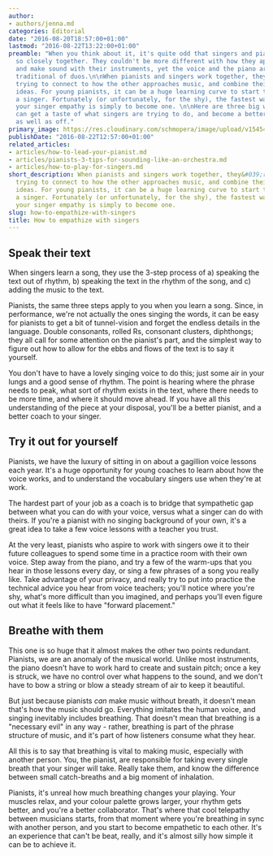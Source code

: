 ```yaml
---
author:
- authors/jenna.md
categories: Editorial
date: "2016-08-20T18:57:00+01:00"
lastmod: "2016-08-22T13:22:00+01:00"
preamble: "When you think about it, it's quite odd that singers and pianists work
  so closely together. They couldn't be more different with how they approach music
  and make sound with their instruments, yet the voice and the piano are the most
  traditional of duos.\n\nWhen pianists and singers work together, they're basically
  trying to connect to how the other approaches music, and combine their skills and
  ideas. For young pianists, it can be a huge learning curve to start to think like
  a singer. Fortunately (or unfortunately, for the shy), the fastest way to build
  your singer empathy is simply to become one. \n\nHere are three big ways that pianists
  can get a taste of what singers are trying to do, and become a better partner onstage
  as well as off."
primary_image: https://res.cloudinary.com/schmopera/image/upload/v1545409169/media/webhook-uploads/1471719698567/2016-08-21---Seagull.jpg.jpg
publishDate: "2016-08-22T12:57:00+01:00"
related_articles:
- articles/how-to-lead-your-pianist.md
- articles/pianists-3-tips-for-sounding-like-an-orchestra.md
- articles/how-to-play-for-singers.md
short_description: When pianists and singers work together, they&#039;re basically
  trying to connect to how the other approaches music, and combine their skills and
  ideas. For young pianists, it can be a huge learning curve to start to think like
  a singer. Fortunately (or unfortunately, for the shy), the fastest way to build
  your singer empathy is simply to become one.
slug: how-to-empathize-with-singers
title: How to empathize with singers
---
```


## Speak their text

When singers learn a song, they use the 3-step process of a) speaking the text out of rhythm, b) speaking the text in the rhythm of the song, and c) adding the music to the text.

Pianists, the same three steps apply to you when you learn a song. Since, in performance, we're not actually the ones singing the words, it can be easy for pianists to get a bit of tunnel-vision and forget the endless details in the language. Double consonants, rolled Rs, consonant clusters, diphthongs; they all call for some attention on the pianist's part, and the simplest way to figure out how to allow for the ebbs and flows of the text is to say it yourself.

You don't have to have a lovely singing voice to do this; just some air in your lungs and a good sense of rhythm. The point is hearing where the phrase needs to peak, what sort of rhythm exists in the text, where there needs to be more time, and where it should move ahead. If you have all this understanding of the piece at your disposal, you'll be a better pianist, and a better coach to your singer.

## Try it out for yourself

Pianists, we have the luxury of sitting in on about a gagillion voice lessons each year. It's a huge opportunity for young coaches to learn about how the voice works, and to understand the vocabulary singers use when they're at work. 

The hardest part of your job as a coach is to bridge that sympathetic gap between what you can do with your voice, versus what a singer can do with theirs. If you're a pianist with no singing background of your own, it's a great idea to take a few voice lessons with a teacher you trust.

At the very least, pianists who aspire to work with singers owe it to their future colleagues to spend some time in a practice room with their own voice. Step away from the piano, and try a few of the warm-ups that you hear in those lessons every day, or sing a few phrases of a song you really like. Take advantage of your privacy, and really try to put into practice the technical advice you hear from voice teachers; you'll notice where you're shy, what's more difficult than you imagined, and perhaps you'll even figure out what it feels like to have "forward placement."

## Breathe with them

This one is so huge that it almost makes the other two points redundant. Pianists, we are an anomaly of the musical world. Unlike most instruments, the piano doesn't have to work hard to create and sustain pitch; once a key is struck, we have no control over what happens to the sound, and we don't have to bow a string or blow a steady stream of air to keep it beautiful.

But just because pianists *can* make music without breath, it doesn't mean that's how the music should go. Everything imitates the human voice, and singing inevitably includes breathing. That doesn't mean that breathing is a "necessary evil" in any way - rather, breathing is part of the phrase structure of music, and it's part of how listeners consume what they hear.

All this is to say that breathing is vital to making music, especially with another person. You, the pianist, are responsible for taking every single breath that your singer will take. Really take them, and know the difference between small catch-breaths and a big moment of inhalation.

Pianists, it's unreal how much breathing changes your playing. Your muscles relax, and your colour palette grows larger, your rhythm gets better, and you're a better collaborator. That's where that cool telepathy between musicians starts, from that moment where you're breathing in sync with another person, and you start to become empathetic to each other. It's an experience that can't be beat, really, and it's almost silly how simple it can be to achieve it.

